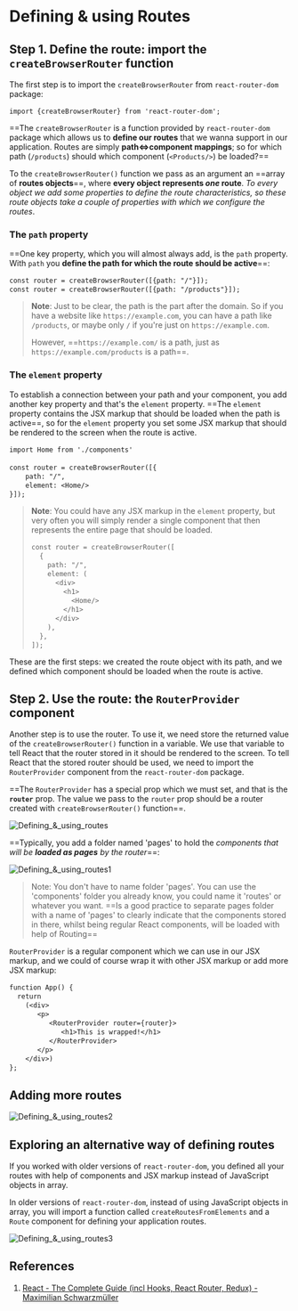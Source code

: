 # Defining & using Routes

## Step 1. Define the route: import the `createBrowserRouter` function

The first step is to import the `createBrowserRouter` from `react-router-dom` package:

```react
import {createBrowserRouter} from 'react-router-dom';
```

==The `createBrowserRouter` is a function provided by `react-router-dom` package which allows us to **define our routes** that we wanna support in our application. Routes are simply **path<=>component mappings**; so for which path (`/products`) should which component (`<Products/>`) be loaded?==

To the `createBrowserRouter()` function we pass as an argument an ==array of **routes objects**==, where **every object represents _one_ route**. _To every object we add some properties to define the route characteristics, so these route objects take a couple of properties with which we configure the routes_.

### The `path` property

==One key property, which you will almost always add, is the `path` property. With `path` you **define the path for which the route should be active**==:

```react
const router = createBrowserRouter([{path: "/"}]);
const router = createBrowserRouter([{path: "/products"}]);
```

> **Note**: Just to be clear, the path is the part after the domain. So if you have a website like `https://example.com`, you can have a path like `/products`, or maybe only `/` if you're just on `https://example.com`.
>
> However, ==`https://example.com/` is a path, just as `https://example.com/products` is a path==.

### The `element` property

To establish a connection between your path and your component, you add another key property and that's the `element` property. ==The `element` property contains the JSX markup that should be loaded when the path is active==, so for the `element` property you set some JSX markup that should be rendered to the screen when the route is active.

```react
import Home from './components'

const router = createBrowserRouter([{
    path: "/",
    element: <Home/>
}]);
```

> **Note**: You could have any JSX markup in the `element` property, but very often you will simply render a single component that then represents the entire page that should be loaded.
>
> ```react
> const router = createBrowserRouter([
>   {
>     path: "/",
>     element: (
>       <div>
>         <h1>
>           <Home/>
>         </h1>
>       </div>
>     ),
>   },
> ]);
> ```

These are the first steps: we created the route object with its path, and we defined which component should be loaded when the route is active.

## Step 2. Use the route: the `RouterProvider` component

Another step is to use the router. To use it, we need store the returned value of the `createBrowserRouter()` function in a variable. We use that variable to tell React that the router stored in it should be rendered to the screen. To tell React that the stored router should be used, we need to import the `RouterProvider` component from the `react-router-dom` package.

==The `RouterProvider` has a special prop which we must set, and that is the **`router`** prop. The value we pass to the `router` prop should be a router created with `createBrowserRouter()` function==.

![Defining_&_using_routes](..\..\img\Defining_&_using_routes.jpg)

==Typically, you add a folder named 'pages' to hold the _components that will be **loaded as pages** by the router_==:

![Defining_&_using_routes1](..\..\img\Defining_&_using_routes1.jpg)

> Note: You don't have to name folder 'pages'. You can use the 'components' folder you already know, you could name it 'routes' or whatever you want. ==Is a good practice to separate pages folder with a name of 'pages' to clearly indicate that the components stored in there, whilst being regular React components, will be loaded with help of Routing==

`RouterProvider` is a regular component which we can use in our JSX markup, and we could of course wrap it with other JSX markup or add more JSX markup:

```react
function App() {
  return 
    (<div>
       <p>
          <RouterProvider router={router}>
             <h1>This is wrapped!</h1>
          </RouterProvider>
       </p>
    </div>)
};
```

## Adding more routes

![Defining_&_using_routes2](..\..\img\Defining_&_using_routes2.jpg)

## Exploring an alternative way of defining routes

If you worked with older versions of `react-router-dom`, you defined all your routes with help of components and JSX markup instead of JavaScript objects in array.

In older versions of `react-router-dom`, instead of using JavaScript objects in array, you will import a function called `createRoutesFromElements` and a `Route` component for defining your application routes.

![Defining_&_using_routes3](..\..\img\Defining_&_using_routes3.jpg)

## References

1. [React - The Complete Guide (incl Hooks, React Router, Redux) - Maximilian Schwarzmüller](https://www.udemy.com/course/react-the-complete-guide-incl-redux/)